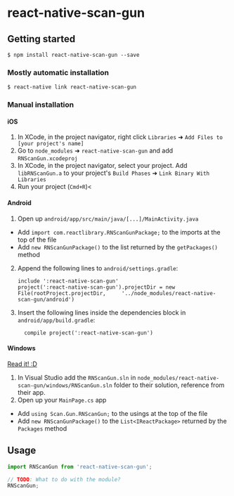 
# react-native-scan-gun

## Getting started

`$ npm install react-native-scan-gun --save`

### Mostly automatic installation

`$ react-native link react-native-scan-gun`

### Manual installation


#### iOS

1. In XCode, in the project navigator, right click `Libraries` ➜ `Add Files to [your project's name]`
2. Go to `node_modules` ➜ `react-native-scan-gun` and add `RNScanGun.xcodeproj`
3. In XCode, in the project navigator, select your project. Add `libRNScanGun.a` to your project's `Build Phases` ➜ `Link Binary With Libraries`
4. Run your project (`Cmd+R`)<

#### Android

1. Open up `android/app/src/main/java/[...]/MainActivity.java`
  - Add `import com.reactlibrary.RNScanGunPackage;` to the imports at the top of the file
  - Add `new RNScanGunPackage()` to the list returned by the `getPackages()` method
2. Append the following lines to `android/settings.gradle`:
  	```
  	include ':react-native-scan-gun'
  	project(':react-native-scan-gun').projectDir = new File(rootProject.projectDir, 	'../node_modules/react-native-scan-gun/android')
  	```
3. Insert the following lines inside the dependencies block in `android/app/build.gradle`:
  	```
      compile project(':react-native-scan-gun')
  	```

#### Windows
[Read it! :D](https://github.com/ReactWindows/react-native)

1. In Visual Studio add the `RNScanGun.sln` in `node_modules/react-native-scan-gun/windows/RNScanGun.sln` folder to their solution, reference from their app.
2. Open up your `MainPage.cs` app
  - Add `using Scan.Gun.RNScanGun;` to the usings at the top of the file
  - Add `new RNScanGunPackage()` to the `List<IReactPackage>` returned by the `Packages` method


## Usage
```javascript
import RNScanGun from 'react-native-scan-gun';

// TODO: What to do with the module?
RNScanGun;
```
  